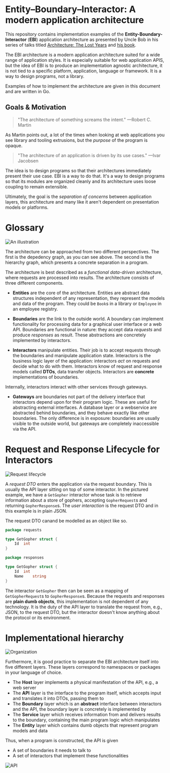 # Entity&ndash;Boundary&ndash;Interactor: A modern application architecture

This repository contains implementation examples of the **Entity-Boundary-Interactor**
(**EBI**) application architecture as presented by Uncle Bob in his
series of talks titled
[Architecture: The Lost Years](https://www.youtube.com/watch?v=HhNIttd87xs) and [his book](http://www.amazon.com/Software-Development-Principles-Patterns-Practices/dp/0135974445/ref=asap_bc?ie=UTF8).

The EBI architecture is a modern application architecture suited for a
wide range of application styles. It is especially suitable for web application APIS, 
but the idea of EBI is to produce an implementation agnostic architecture, it is not tied to a specific
platform, application, language or framework. It is a way to design
programs, not a library.

Examples of how to implement the architecture are given in this document and are written in Go.

## Goals & Motivation

> "The architecture of something screams the intent." &mdash;Robert C. Martin

As Martin points out, a lot of the times when looking at web applications you see library and tooling extrusions, but the *purpose* of the program is opaque. 

> "The architecture of an application is driven by its use cases." &mdash;Ivar Jacobsen

The idea is to design programs so that their architectures immediately present their use case. EBI is a way to do that. It's a way to design programs so that its modules are organized cleanly and its architecture uses loose coupling to remain extensible.

Ultimately, the goal is the *separation of concerns* between application layers, this architecture and many like it aren't dependent on presentation models or platforms.

# Glossary

![An illustration](https://dl.dropboxusercontent.com/u/11213781/ebi/overview.png)

The architecture can be approached from two different perspectives. The first is the depedency graph, as you can see above. The second is the hierarchy graph, which presents a concrete separation in a program.

The architecture is best described as a *functional data-driven*
architecture, where requests are processed into results. The
architecture consists of three different components.

* **Entities** are the core of the architecture. Entities are abstract
  data structures independent of any representation, they represent
  the models and data of the program. They could be `Book`s in a
  library or `Employee` in an employee registry.

* **Boundaries** are the link to the outside world. A boundary can implement functionality for processing data for a graphical user interface or a web API. Boundaries are functional in nature: they accept data *requests* and produce *responses* as result. These abstractions are concretely implemented by interactors.

* **Interactors** manipulate entities. Their job is to accept requests through the boundaries and manipulate application state. Interactors is the business logic layer of the application: interactors *act* on requests and decide what to do with them. Interactors know of request and response models called **DTOs**, data transfer objects. Interactors are **concrete** implementations of boundaries.

Internally, interactors interact with other services through gateways. 

* **Gateways** are boundaries not part of the delivery interface that interactors depend upon for their program logic. These are useful for abstracting external interfaces. A database layer or a webservice are abstracted behind boundaries, and they behave exactly like other boundaries. The only difference is in exposure: boundaries are usually visible to the outside world, but gateways are completely inaccessible via the API.

# Request and Response Lifecycle for Interactors

![Request lifecycle](https://dl.dropboxusercontent.com/u/11213781/ebi/lifecycle.png)

A *request DTO* enters the application via the request boundary. This is usually the API layer sitting on top of some interactor. In the pictured example, we have a `GetGopher` interactor whose task is to retrieve information about a store of gophers, accepting `GopherRequest`s and returning `GopherResponse`s. The *user interaction* is the request DTO and in this example is in plain JSON.

The request DTO canand be modelled as an object like so.
```Go
package requests

type GetGopher struct {
	Id	int
}
```
```Go
package responses

type GetGopher struct {
	Id	int
	Name	string
}
```

The interactor `GetGopher` then can be seen as a mapping of `GetGopherRequest`s to `GopherResponse`s. Because the requests and responses are **plain dumb objects**, this implementation is not dependent of any technology. It is the duty of the API layer to translate the request from, e.g., JSON, to the request DTO, but the interactor doesn't know anything about the protocol or its environment.

# Implementational hierarchy

![Organization](https://dl.dropboxusercontent.com/u/11213781/ebi/hierarchy.png)

Furthermore, it is good practice to separate the EBI architecture itself into five different layers. These layers correspond to namespaces or packages in your language of choice.

* The **Host** layer implements a physical manifestation of the API, e.g., a web server
* The **API** layer is the interface to the program itself, which accepts input and translates it into DTOs, passing them to 
* The **Boundary** layer which is an **abstract** interface between interactors and the API, the boundary layer is concretely is implemented by 
* The **Service** layer which receives information from and delivers results to the boundary, containing the main program logic which manipulates 
* The **Entity** layer which contains dumb objects that represent program models and data

Thus, when a program is constructed, the API is given 

* A set of boundaries it needs to talk to
* A set of interactors that implement these functionalities

![API](https://dl.dropboxusercontent.com/u/11213781/ebi/api.png)
